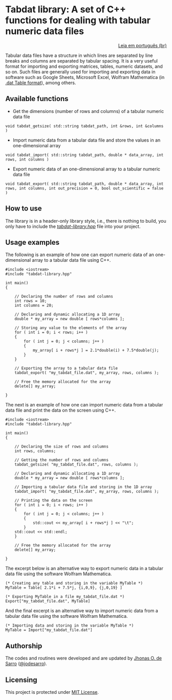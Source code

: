 # Tabdat library: A set of C++ functions for dealing with tabular numeric data files

<p align="right"><a href="README.pt-br.md">Leia em português (br)</a></p>

Tabular data files have a structure in which lines are separated by line breaks and columns are separated by tabular spacing. It is a very useful format for importing and exporting matrices, tables, numeric datasets, and so on. Such files are generally used for importing and exporting data in software such as Google Sheets, Microsoft Excel, Wolfram Mathematica (in [.dat Table format](https://reference.wolfram.com/language/ref/format/Table.html)), among others.

## Available functions

- Get the dimensions (number of rows and columns) of a tabular numeric data file
```
void tabdat_getsize( std::string tabdat_path, int &rows, int &columns )
```

- Import numeric data from a tabular data file and store the values in an one-dimensional array
```
void tabdat_import( std::string tabdat_path, double * data_array, int rows, int columns )
```

- Export numeric data of an one-dimensional array to a tabular numeric data file
```
void tabdat_export( std::string tabdat_path, double * data_array, int rows, int columns, int out_precision = 0, bool out_scientific = false )
```

## How to use

The library is in a header-only library style, i.e., there is nothing to build, you only have to include the <a href="tabdat-library.hpp">*tabdat-library.hpp*</a> file into your project.

## Usage examples

The following is an example of how one can export numeric data of an one-dimensional array to a tabular data file using C++.
```
#include <iostream>
#include "tabdat-library.hpp"

int main()
{

    // Declaring the number of rows and columns
    int rows = 10;
    int columns = 20;

    // Declaring and dynamic allocating a 1D array
    double * my_array = new double [ rows*columns ];

    // Storing any value to the elements of the array
    for ( int i = 0; i < rows; i++ )
    {
        for ( int j = 0; j < columns; j++ )
        {
            my_array[ i + rows*j ] = 2.1*double(i) + 7.5*double(j);
        }
    }

    // Exporting the array to a tabular data file
    tabdat_export( "my_tabdat_file.dat", my_array, rows, columns );

    // Free the memory allocated for the array
    delete[] my_array;

}
```

The next is an example of how one can import numeric data from a tabular data file and print the data on the screen using C++.
```
#include <iostream>
#include "tabdat-library.hpp"

int main()
{

    // Declaring the size of rows and columns
    int rows, columns;

    // Getting the number of rows and columns
    tabdat_getsize( "my_tabdat_file.dat", rows, columns );

    // Declaring and dynamic allocating a 1D array
    double * my_array = new double [ rows*columns ];

    // Importing a tabular data file and storing in the 1D array
    tabdat_import( "my_tabdat_file.dat", my_array, rows, columns );

    // Printing the data on the screen
    for ( int i = 0; i < rows; i++ )
    {
        for ( int j = 0; j < columns; j++ )
        {
            std::cout << my_array[ i + rows*j ] << "\t";
        }
    std::cout << std::endl;
    }

    // Free the memory allocated for the array
    delete[] my_array;

}
```

The excerpt below is an alternative way to export numeric data in a tabular data file using the software Wolfram Mathematica.
```
(* Creating any table and storing in the variable MyTable *)
MyTable = Table[ 2.1*i + 7.5*j, {i,0,9}, {j,0,19} ]

(* Exporting MyTable in a file my_tabdat_file.dat *) 
Export["my_tabdat_file.dat", MyTable]
```

And the final excerpt is an alternative way to import numeric data from a tabular data file using the software Wolfram Mathematica.
```
(* Importing data and storing in the variable MyTable *)
MyTable = Import["my_tabdat_file.dat"]
```

## Authorship

The codes and routines were developed and are updated by <a href="https://www.researchgate.net/profile/Jhonas-de-Sarro">Jhonas O. de Sarro</a> ([@jodesarro]( https://github.com/jodesarro )).

## Licensing

This project is protected under <a href="LICENSE">MIT License</a>. 
